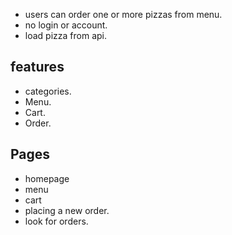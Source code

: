 - users can order one or more pizzas from menu.
- no login or account.
- load pizza from api.


## features
- categories.
- Menu.
- Cart.
- Order.

## Pages 
- homepage
- menu
- cart 
- placing a new order.
- look for orders.